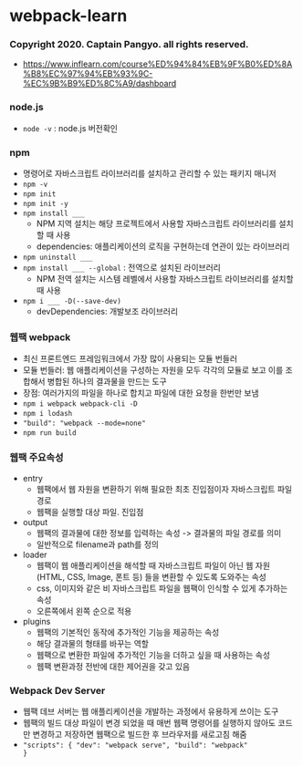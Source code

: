 # webpack-learn

### Copyright 2020. Captain Pangyo. all rights reserved.
- https://www.inflearn.com/course%ED%94%84%EB%9F%B0%ED%8A%B8%EC%97%94%EB%93%9C-%EC%9B%B9%ED%8C%A9/dashboard


### node.js
- <code>node -v</code> : node.js 버전확인

### npm
- 명령어로 자바스크립트 라이브러리를 설치하고 관리할 수 있는 패키지 매니저
- <code>npm -v</code>
- <code>npm init</code>
- <code>npm init -y</code>
- <code>npm install ___</code>
  - NPM 지역 설치는 해당 프로젝트에서 사용할 자바스크립트 라이브러리를 설치할 때 사용
  - dependencies: 애플리케이션의 로직을 구현하는데 연관이 있는 라이브러리
- <code>npm uninstall ___</code>
- <code>npm install ___ --global</code> : 전역으로 설치된 라이브러리
  - NPM 전역 설치는 시스템 레벨에서 사용할 자바스크립트 라이브러리를 설치할 때 사용
- <code>npm i ___ -D(--save-dev)</code>
  - devDependencies: 개발보조 라이브러리

### 웹팩 webpack
- 최신 프론트엔드 프레임워크에서 가장 많이 사용되는 모듈 번들러
- 모듈 번들러: 웹 애플리케이션을 구성하는 자원을 모두 각각의 모듈로 보고 이를 조합해서 병합된 하나의 결과물을 만드는 도구
- 장점: 여러가지의 파일을 하나로 합치고 파일에 대한 요청을 한번만 보냄
- <code>npm i webpack webpack-cli -D</code>
- <code>npm i lodash</code>
- <code>"build": "webpack --mode=none"</code>
- <code>npm run build</code>

### 웹팩 주요속성
- entry
  - 웹팩에서 웹 자원을 변환하기 위해 필요한 최초 진입점이자 자바스크립트 파일 경로
  - 웹팩을 실행할 대상 파일. 진입점
- output
  - 웹팩의 결과물에 대한 정보를 입력하는 속성 -> 결과물의 파일 경로를 의미
  - 일반적으로 filename과 path를 정의
- loader
  - 웹팩이 웹 애플리케이션을 해석할 때 자바스크립트 파일이 아닌 웹 자원(HTML, CSS, Image, 폰트 등)
    들을 변환할 수 있도록 도와주는 속성
  - css, 이미지와 같은 비 자바스크립트 파일을 웹팩이 인식할 수 있게 추가하는 속성
  - 오른쪽에서 왼쪽 순으로 적용
- plugins
  - 웹팩의 기본적인 동작에 추가적인 기능을 제공하는 속성
  - 해당 결과물의 형태를 바꾸는 역할
  - 웹팩으로 변환한 파일에 추가적인 기능을 더하고 싶을 때 사용하는 속성 
  - 웹팩 변환과정 전반에 대한 제어권을 갖고 있음

### Webpack Dev Server
- 웹팩 데브 서버는 웹 애플리케이션을 개발하는 과정에서 유용하게 쓰이는 도구
- 웹팩의 빌드 대상 파일이 변경 되었을 때 매번 웹팩 명령어를 실행하지 않아도 코드만 변경하고 저장하면
  웹팩으로 빌드한 후 브라우저를 새로고침 해줌
- <code>"scripts": { "dev": "webpack serve", "build": "webpack" }</code>
